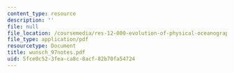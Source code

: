 ```yaml
---
content_type: resource
description: ''
file: null
file_location: /coursemedia/res-12-000-evolution-of-physical-oceanography-spring-2007/5fce0c523feaca8c8acf82b70fa54724_wunsch_97notes.pdf
file_type: application/pdf
resourcetype: Document
title: wunsch_97notes.pdf
uid: 5fce0c52-3fea-ca8c-8acf-82b70fa54724
---
```

